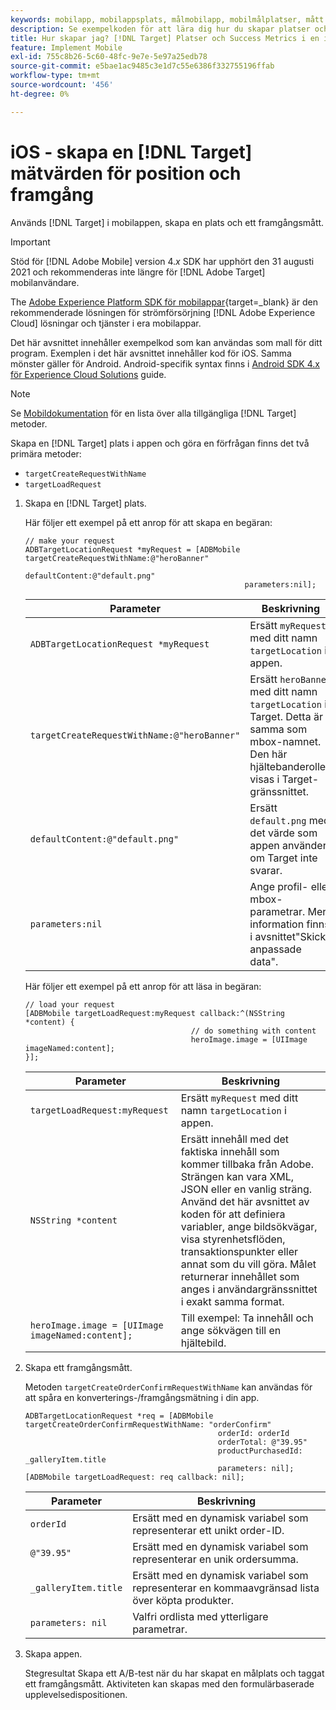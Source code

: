 ```yaml
---
keywords: mobilapp, mobilappsplats, målmobilapp, mobilmålplatser, mått för mobilappens framgång
description: Se exempelkoden för att lära dig hur du skapar platser och framgångsmått i iOS-appar så att du kan använda [!DNL Adobe Target] för att personalisera och optimera appen.
title: Hur skapar jag? [!DNL Target] Platser och Success Metrics i en iOS-app?
feature: Implement Mobile
exl-id: 755c8b26-5c60-48fc-9e7e-5e97a25edb78
source-git-commit: e5bae1ac9485c3e1d7c55e6386f332755196ffab
workflow-type: tm+mt
source-wordcount: '456'
ht-degree: 0%

---
```


# iOS - skapa en [!DNL Target] mätvärden för position och framgång

Används [!DNL Target] i mobilappen, skapa en plats och ett framgångsmått.

>[!IMPORTANT]
>
>Stöd för [!DNL Adobe Mobile] version 4.*x* SDK har upphört den 31 augusti 2021 och rekommenderas inte längre för [!DNL Adobe Target] mobilanvändare.
>
>The [Adobe Experience Platform SDK för mobilappar](https://developer.adobe.com/client-sdks/documentation/){target=_blank} är den rekommenderade lösningen för strömförsörjning [!DNL Adobe Experience Cloud] lösningar och tjänster i era mobilappar.

Det här avsnittet innehåller exempelkod som kan användas som mall för ditt program. Exemplen i det här avsnittet innehåller kod för iOS. Samma mönster gäller för Android. Android-specifik syntax finns i [Android SDK 4.x för Experience Cloud Solutions](https://experienceleague.adobe.com/docs/mobile-services/android/target-android/target-main.html) guide.

>[!NOTE]
>
>Se [Mobildokumentation](https://experienceleague.adobe.com/docs/mobile-services/ios/target-ios/c-target-methods.html) för en lista över alla tillgängliga [!DNL Target] metoder.

Skapa en [!DNL Target] plats i appen och göra en förfrågan finns det två primära metoder:

* `targetCreateRequestWithName`
* `targetLoadRequest`

1. Skapa en [!DNL Target] plats.

   Här följer ett exempel på ett anrop för att skapa en begäran:

   ```
   // make your request 
   ADBTargetLocationRequest *myRequest = [ADBMobile targetCreateRequestWithName:@"heroBanner" 
                                                    defaultContent:@"default.png" 
                                                    parameters:nil];
   ```

   | Parameter | Beskrivning |
   |---|---|
   | `ADBTargetLocationRequest *myRequest` | Ersätt `myRequest` med ditt namn `targetLocation` i appen. |
   | `targetCreateRequestWithName:@"heroBanner"` | Ersätt `heroBanner` med ditt namn `targetLocation` i Target. Detta är samma som mbox-namnet. Den här hjältebanderollen visas i Target-gränssnittet. |
   | `defaultContent:@"default.png"` | Ersätt `default.png` med det värde som appen använder om Target inte svarar. |
   | `parameters:nil` | Ange profil- eller mbox-parametrar. Mer information finns i avsnittet&quot;Skicka anpassade data&quot;. |

   Här följer ett exempel på ett anrop för att läsa in begäran:

   ```
   // load your request 
   [ADBMobile targetLoadRequest:myRequest callback:^(NSString *content) { 
                                        // do something with content 
                                        heroImage.image = [UIImage imageNamed:content]; 
   }];
   ```

   | Parameter | Beskrivning |
   |---|---|
   | `targetLoadRequest:myRequest` | Ersätt `myRequest` med ditt namn `targetLocation` i appen. |
   | `NSString *content` | Ersätt innehåll med det faktiska innehåll som kommer tillbaka från Adobe. Strängen kan vara XML, JSON eller en vanlig sträng. Använd det här avsnittet av koden för att definiera variabler, ange bildsökvägar, visa styrenhetsflöden, transaktionspunkter eller annat som du vill göra. Målet returnerar innehållet som anges i användargränssnittet i exakt samma format. |
   | `heroImage.image = [UIImage imageNamed:content];` | Till exempel: Ta innehåll och ange sökvägen till en hjältebild. |

1. Skapa ett framgångsmått.

   Metoden `targetCreateOrderConfirmRequestWithName` kan användas för att spåra en konverterings-/framgångsmätning i din app.

   ```
   ADBTargetLocationRequest *req = [ADBMobile targetCreateOrderConfirmRequestWithName: "orderConfirm" 
                                              orderId: orderId 
                                              orderTotal: @"39.95" 
                                              productPurchasedId: _galleryItem.title 
                                              parameters: nil]; 
   [ADBMobile targetLoadRequest: req callback: nil];
   ```

   | Parameter | Beskrivning |
   |---|---|
   | `orderId` | Ersätt med en dynamisk variabel som representerar ett unikt order-ID. |
   | `@"39.95"` | Ersätt med en dynamisk variabel som representerar en unik ordersumma. |
   | `_galleryItem.title` | Ersätt med en dynamisk variabel som representerar en kommaavgränsad lista över köpta produkter. |
   | `parameters: nil` | Valfri ordlista med ytterligare parametrar. |

1. Skapa appen.

   Stegresultat Skapa ett A/B-test när du har skapat en målplats och taggat ett framgångsmått. Aktiviteten kan skapas med den formulärbaserade upplevelsedispositionen.
